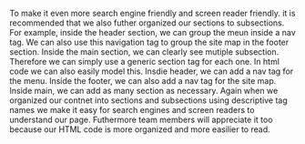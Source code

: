 To make it even more search engine friendly and screen reader friendly. 
it is recommended that we also futher organized our sections to subsections. 
For example, inside the header section, we can group the meun inside a nav tag. 
We can also use this navigation tag to group the site map in the footer section. 
Inside the main section, we can clearly see mutiple subsection. 
Therefore we can simply use a generic section tag for each one.
In html code we can also easily model this. Insdie header, we can add a nav tag for the menu. 
Inside the footer, we can also add a nav tag for the site map. 
Inside main, we can add as many section as necessary. 
Again when we organized our contnet into sections and subsections using descriptive tag names we make it easy for search engines 
and screen readers to understand our page. 
Futhermore team members will appreciate it too because our HTML code is more organized and more easilier to read.  
